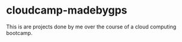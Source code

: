 # cloudcamp-madebygps
This is are projects done by me over the course of a cloud computing bootcamp.
